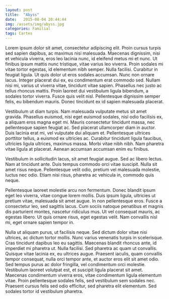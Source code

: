 ```yaml
---
layout: post
title:  "Abyss"
date:   2015-08-04 20:44:44
img: /assets/img/abyss.jpg
categories: Familial
tags: Cartes
---
```

Lorem ipsum dolor sit amet, consectetur adipiscing elit. Proin cursus turpis sed sapien dapibus, ac maximus nisi malesuada. Maecenas dignissim, nisi et vehicula viverra, eros leo lacinia nunc, id eleifend metus mi et nunc. Ut finibus ipsum mattis nunc tristique, vitae varius leo viverra. Proin sodales mi vitae tortor egestas, id elementum nibh semper. Nulla facilisi. Curabitur in feugiat ligula. Ut quis dolor ut eros sodales accumsan. Nunc non ornare lacus. Integer placerat dui ex, eu condimentum erat commodo sed. Nullam nisi mi, varius ut viverra vitae, tincidunt vitae sapien. Phasellus nec justo ac tellus rhoncus mattis. Proin laoreet dui vestibulum ligula bibendum, a sodales tortor viverra. Fusce quis velit nisl. Pellentesque dignissim semper felis, eu bibendum mauris. Donec tincidunt ex id sapien malesuada placerat.

Vestibulum ut diam turpis. Nam malesuada vulputate metus sit amet gravida. Phasellus euismod, nisi eget euismod sodales, nisl odio facilisis ex, a aliquam eros magna eget mi. Mauris consectetur tincidunt massa, nec pellentesque sapien feugiat ac. Sed placerat ullamcorper diam in auctor. Duis lacinia erat mi, vel vulputate dui aliquam et. Pellentesque ultrices porttitor tellus, a euismod ex ultricies ac. Curabitur tincidunt ligula faucibus, ultricies ligula ultrices, maximus massa. Morbi vitae nibh nibh. Nam pharetra vitae ligula at placerat. Aenean accumsan accumsan enim eu finibus.

Vestibulum in sollicitudin lacus, sit amet feugiat augue. Sed ac libero lectus. Nam at tincidunt ante. Duis tempus commodo orci vitae suscipit. Nulla sit amet risus neque. Pellentesque velit odio, pretium vel malesuada molestie, luctus nec odio. Etiam nisi risus, pharetra ac vehicula in, commodo quis neque.

Pellentesque laoreet molestie arcu non fermentum. Donec blandit ipsum eget leo viverra, vitae congue lorem mollis. Duis ipsum ligula, ultricies ut pretium vitae, malesuada sit amet augue. In non pellentesque eros. Fusce a consectetur leo, sed sagittis lacus. Cum sociis natoque penatibus et magnis dis parturient montes, nascetur ridiculus mus. Ut vel consequat mauris, ac egestas libero. Ut quis ornare risus, eget egestas velit. Nam convallis nisl mi, eget ornare sapien tempor in.

Nulla ut aliquam purus, ut facilisis neque. Sed dictum dolor vitae nisi ultrices, ac dictum tortor mollis. Nunc varius venenatis turpis in scelerisque. Cras tincidunt dapibus leo eu sagittis. Maecenas blandit rhoncus ante, id imperdiet mi pharetra ut. Nulla facilisi. Sed pharetra ac quam ut convallis. Quisque vitae lacinia ex, eu ultrices augue. Praesent iaculis, quam convallis tempor consequat, nulla orci tempor ante, et auctor eros elit sit amet odio. Sed tempus purus ac dolor fringilla, vel condimentum orci molestie. Vestibulum laoreet volutpat est, et suscipit ligula placerat sit amet. Maecenas condimentum viverra eros, vitae condimentum ligula elementum vitae. Proin pellentesque sodales felis, sed vestibulum sem sodales nec. Praesent cursus felis sed odio efficitur, sed pharetra elit elementum. Sed sodales tortor id vestibulum pharetra.
